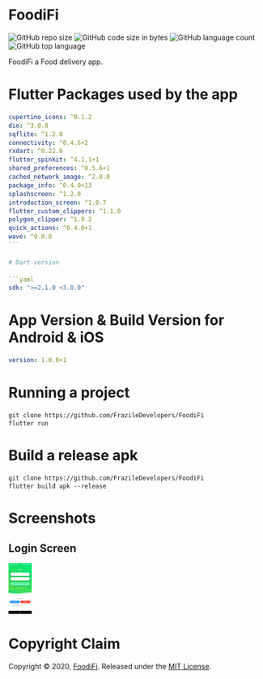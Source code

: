 # FoodiFi

![GitHub repo size](https://img.shields.io/github/repo-size/FrazileDevelopers/FoodiFi) ![GitHub code size in bytes](https://img.shields.io/github/languages/code-size/FrazileDevelopers/FoodiFi) ![GitHub language count](https://img.shields.io/github/languages/count/FrazileDevelopers/FoodiFi) ![GitHub top language](https://img.shields.io/github/languages/top/FrazileDevelopers/FoodiFi)

FoodiFi a Food delivery app.

# Flutter Packages used by the app

````yaml
cupertino_icons: ^0.1.2
dio: ^3.0.8
sqflite: ^1.2.0
connectivity: ^0.4.6+2
rxdart: ^0.22.6
flutter_spinkit: ^4.1.1+1
shared_preferences: ^0.5.6+1
cached_network_image: ^2.0.0
package_info: ^0.4.0+13
splashscreen: ^1.2.0
introduction_screen: ^1.0.7
flutter_custom_clippers: ^1.1.0
polygon_clipper: ^1.0.2
quick_actions: ^0.4.0+1
wave: ^0.0.8
```

# Dart version

```yaml
sdk: ">=2.1.0 <3.0.0"
````

# App Version & Build Version for Android & iOS

```yaml
version: 1.0.0+1
```

# Running a project

```console
git clone https://github.com/FrazileDevelopers/FoodiFi
flutter run
```

# Build a release apk

```console
git clone https://github.com/FrazileDevelopers/FoodiFi
flutter build apk --release
```

# Screenshots

## Login Screen

<img src="assets/screenshots/login.png" height="100px" />

<!-- # ☕️ Donate
<a href="https://www.buymeacoffee.com/Frazile" target="_blank"><img src="https://bmc-cdn.nyc3.digitaloceanspaces.com/BMC-button-images/custom_images/orange_img.png" alt="Buy Me A Coffee" style="height: auto !important;width: auto !important;" ></a> -->

# Copyright Claim

Copyright © 2020, [FoodiFi](https://github.com/FrazileDevelopers/FoodiFi).
Released under the [MIT License](LICENSE).
